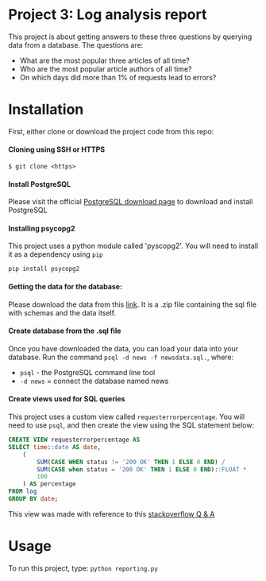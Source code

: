 Project 3: Log analysis report
====================================
This project is about getting answers to these three questions by querying data from a database. The questions are:
* What are the most popular three articles of all time?
* Who are the most popular article authors of all time?
* On which days did more than 1% of requests lead to errors?

# Installation
First, either clone or download the project code from this repo:

#### Cloning using SSH or HTTPS
```
$ git clone <https>
```

#### Install PostgreSQL
Please visit the official [PostgreSQL download page](https://www.postgresql.org/download/) to download and install PostgreSQL

#### Installing psycopg2
This project uses a python module called 'pyscopg2'. You will need to install it as a dependency using `pip`
```
pip install psycopg2
```

#### Getting the data for the database:
Please download the data from this [link](https://d17h27t6h515a5.cloudfront.net/topher/2016/August/57b5f748_newsdata/newsdata.zip). It is a .zip file containing the sql file with schemas and the data itself.

#### Create database from the .sql file
Once you have downloaded the data, you can load your data into your database.
Run the command ```psql -d news -f newsdata.sql.```, where:
* ```psql``` - the PostgreSQL command line tool
* ```-d news``` = connect the database named news

#### Create views used for SQL queries
This project uses a custom view called ```requesterrorpercentage```. You will need to use ```psql```,
and then create the view using the SQL statement below:
```SQL
CREATE VIEW requesterrorpercentage AS
SELECT time::date AS date,
    (
        SUM(CASE WHEN status != '200 OK' THEN 1 ELSE 0 END) /
        SUM(CASE when status = '200 OK' THEN 1 ELSE 0 END)::FLOAT *
        100
    ) AS percentage
FROM log
GROUP BY date;
```
This view was made with reference to this [stackoverflow Q & A](https://stackoverflow.com/questions/12359054/sql-group-by-generate-multiple-aggregate-columns-from-single-column)

# Usage

To run this project, type: ```python reporting.py```